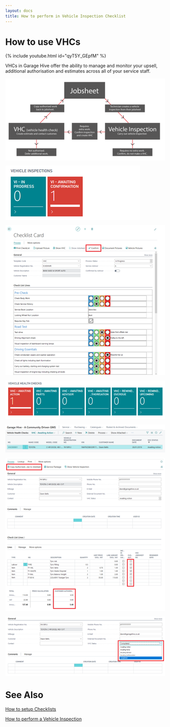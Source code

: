 ```yaml
---
layout: docs
title: How to perform in Vehicle Inspection Checklist
---
```

# How to use VHCs 
{% include youtube.html id="qyT5Y_GEpfM" %}

VHCs in Garage Hive offer the ability to manage and monitor your upsell, additional authorisation and estimates across all of your service staff. 

![](media/garagehive-vhc-flowchart.png)

![](media/garagehive-vhc-vi-tile.png)

![](media/garagehive-vhc-confirm.png)

![](media/garagehive-vhc-tile.png)

![](media/garagehive-vhc-list.png)

![](media/garagehive-vhc-authorise.png)

![](media/garagehive-vhc-status.png)


# See Also
[How to setup Checklists](https://docs.garagehive.co.uk/docs/garagehive-checklist-how-to-create.html "How to setup Checklists in Garage Hive")

[How to perform a Vehicle Inspection](https://docs.garagehive.co.uk/docs/garagehive-technicians-vehicle-inspections.html "How to perform a Vehicle Inspection")
